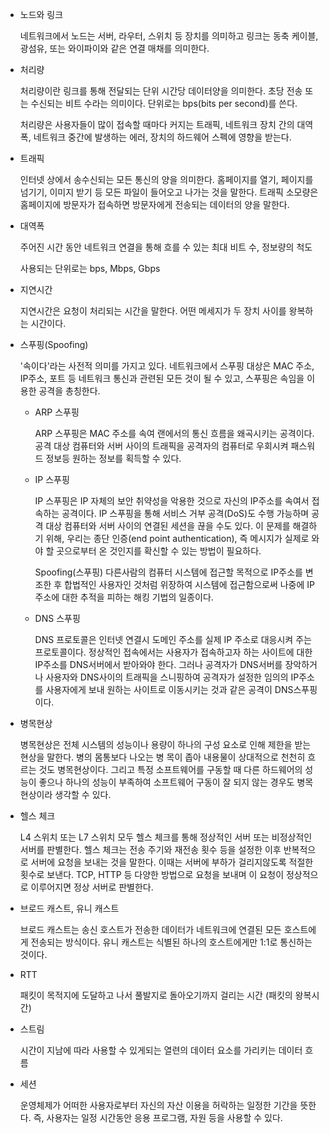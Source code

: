 * 노드와 링크

    네트워크에서 노드는 서버, 라우터, 스위치 등 장치를 의미하고 링크는 동축 케이블, 광섬유, 또는 와이파이와 같은 연결 매채를 의미한다.

* 처리량

    처리량이란 링크를 통해 전달되는 단위 시간당 데이터양을 의미한다. 초당 전송 또는 수신되는 비트 수라는 의미이다. 단위로는 bps(bits per second)를 쓴다.

    처리량은 사용자들이 많이 접속할 때마다 커지는 트래픽, 네트워크 장치 간의 대역폭, 네트워크 중간에 발생하는 에러, 장치의 하드웨어 스펙에 영향을 받는다.

* 트래픽

    인터넷 상에서 송수신되는 모든 통신의 양을 의미한다. 홈페이지를 열기, 페이지를 넘기기, 이미지 받기 등 모든 파일이 들어오고 나가는 것을 말한다. 트래픽 소모량은 홈페이지에 방문자가 접속하면 방문자에게 전송되는 데이터의 양을 말한다.

* 대역폭

    주어진 시간 동안 네트워크 연결을 통해 흐를 수 있는 최대 비트 수, 정보량의 척도

    사용되는 단위로는 bps, Mbps, Gbps

* 지연시간

    지연시간은 요청이 처리되는 시간을 말한다. 어떤 메세지가 두 장치 사이를 왕복하는 시간이다.

* 스푸핑(Spoofing)

    '속이다'라는 사전적 의미를 가지고 있다. 네트워크에서 스푸핑 대상은 MAC 주소, IP주소, 포트 등 네트워크 통신과 관련된 모든 것이 될 수 있고, 스푸핑은 속임을 이용한 공격을 총칭한다.

    + ARP 스푸핑

        ARP 스푸핑은 MAC 주소를 속여 랜에서의 통신 흐름을 왜곡시키는 공격이다. 공격 대상 컴퓨터와 서버 사이의 트래픽을 공격자의 컴퓨터로 우회시켜 패스워드 정보등 원하는 정보를 획득할 수 있다.

    + IP 스푸핑

        IP 스푸핑은 IP 자체의 보안 취약성을 악용한 것으로 자신의 IP주소를 속여서 접속하는 공격이다. IP 스푸핑을 통해 서비스 거부 공격(DoS)도 수행 가능하며 공격 대상 컴퓨터와 서버 사이의 연결된 세션을 끊을 수도 있다. 이 문제를 해결하기 위해, 우리는 종단 인증(end point authentication), 즉 메시지가 실제로 와야 할 곳으로부터 온 것인지를 확신할 수 있는 방법이 필요하다.

        Spoofing(스푸핑) 다른사람의 컴퓨터 시스템에 접근할 목적으로 IP주소를 변조한 후 합법적인 사용자인 것처럼 위장하여 시스템에 접근함으로써 나중에 IP주소에 대한 추적을 피하는 해킹 기법의 일종이다.

    + DNS 스푸핑

        DNS 프로토콜은 인터넷 연결시 도메인 주소를 실제 IP 주소로 대응시켜 주는 프로토콜이다. 정상적인 접속에서는 사용자가 접속하고자 하는 사이트에 대한 IP주소를 DNS서버에서 받아와야 한다. 그러나 공격자가 DNS서버를 장악하거나 사용자와 DNS사이의 트래픽을 스니핑하여 공격자가 설정한 임의의 IP주소를 사용자에게 보내 원하는 사이트로 이동시키는 것과 같은 공격이 DNS스푸핑이다.

* 병목현상

    병목현상은 전체 시스템의 성능이나 용량이 하나의 구성 요소로 인해 제한을 받는 현상을 말한다. 병의 몸통보다 나오는 병 목이 좁아 내용물이 상대적으로 천천히 흐르는 것도 병목현상이다. 그리고 특정 소프트웨어를 구동할 때 다른 하드웨어의 성능이 좋으나 하나의 성능이 부족하여 소프트웨어 구동이 잘 되지 않는 경우도 병목현상이라 생각할 수 있다.

* 헬스 체크

    L4 스위치 또는 L7 스위치 모두 헬스 체크를 통해 정상적인 서버 또는 비정상적인 서버를 판별한다. 헬스 체크는 전송 주기와 재전송 횟수 등을 설정한 이후 반복적으로 서버에 요청을 보내는 것을 말한다. 이때는 서버에 부하가 걸리지않도록 적절한 횟수로 보낸다. TCP, HTTP 등 다양한 방법으로 요청을 보내며 이 요청이 정상적으로 이루어지면 정상 서버로 판별한다.

* 브로드 캐스트, 유니 캐스트

    브로드 캐스트는 송신 호스트가 전송한 데이터가 네트워크에 연결된 모든 호스트에게 전송되는 방식이다. 유니 캐스트는 식별된 하나의 호스트에게만 1:1로 통신하는 것이다.

* RTT

    패킷이 목적지에 도달하고 나서 풀발지로 돌아오기까지 걸리는 시간 (패킷의 왕복시간)

* 스트림

    시간이 지남에 따라 사용할 수 있게되는 열련의 데이터 요소를 가리키는 데이터 흐름

* 세션

    운영체제가 어떠한 사용자로부터 자신의 자산 이용을 허락하는 일정한 기간을 뜻한다. 즉, 사용자는 일정 시간동안 응용 프로그램, 자원 등을 사용할 수 있다.